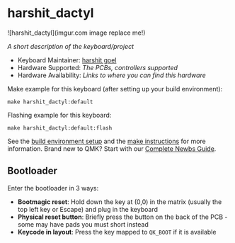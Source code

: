 # harshit_dactyl

![harshit_dactyl](imgur.com image replace me!)

*A short description of the keyboard/project*

* Keyboard Maintainer: [harshit goel](https://github.com/harshitgoel96)
* Hardware Supported: *The PCBs, controllers supported*
* Hardware Availability: *Links to where you can find this hardware*

Make example for this keyboard (after setting up your build environment):

    make harshit_dactyl:default

Flashing example for this keyboard:

    make harshit_dactyl:default:flash

See the [build environment setup](https://docs.qmk.fm/#/getting_started_build_tools) and the [make instructions](https://docs.qmk.fm/#/getting_started_make_guide) for more information. Brand new to QMK? Start with our [Complete Newbs Guide](https://docs.qmk.fm/#/newbs).

## Bootloader

Enter the bootloader in 3 ways:

* **Bootmagic reset**: Hold down the key at (0,0) in the matrix (usually the top left key or Escape) and plug in the keyboard
* **Physical reset button**: Briefly press the button on the back of the PCB - some may have pads you must short instead
* **Keycode in layout**: Press the key mapped to `QK_BOOT` if it is available
